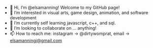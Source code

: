 - 👋 Hi, I’m @elsamanning! Welcome to my GitHub page!
- 👀 I’m interested in visual arts, game design, animation, and software development
- 🌱 I’m currently self learning javascript, c++, and sql.
- 💞️ I’m looking to collaborate on ... anything!
- 📫 How to reach me: instagram -> @dirtywomprat, email -> elsamanningj@gmail.com

<!---
elsamanning/elsamanning is a ✨ special ✨ repository because its `README.md` (this file) appears on your GitHub profile.
You can click the Preview link to take a look at your changes.
--->
